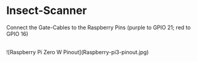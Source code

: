# Insect-Scanner
Connect the Gate-Cables to the Raspberry Pins (purple to GPIO 21; red to GPIO 16)
<br>


<br>
![Raspberry Pi Zero W Pinout](Raspberry-pi3-pinout.jpg)
